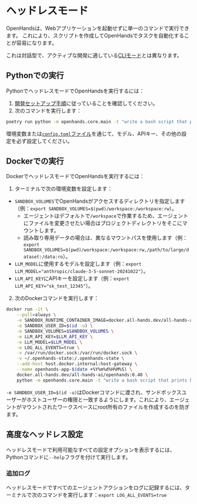 # ヘッドレスモード

OpenHandsは、Webアプリケーションを起動せずに単一のコマンドで実行できます。
これにより、スクリプトを作成してOpenHandsでタスクを自動化することが容易になります。

これは対話型で、アクティブな開発に適している[CLIモード](cli-mode)とは異なります。

## Pythonでの実行

PythonでヘッドレスモードでOpenHandsを実行するには：
1. [開発セットアップ手順](https://github.com/All-Hands-AI/OpenHands/blob/main/Development.md)に従っていることを確認してください。
2. 次のコマンドを実行します：
```bash
poetry run python -m openhands.core.main -t "write a bash script that prints hi"
```

環境変数または[`config.toml`ファイル](https://github.com/All-Hands-AI/OpenHands/blob/main/config.template.toml)を通じて、モデル、APIキー、その他の設定を必ず設定してください。

## Dockerでの実行

DockerでヘッドレスモードでOpenHandsを実行するには：

1. ターミナルで次の環境変数を設定します：

- `SANDBOX_VOLUMES`でOpenHandsがアクセスするディレクトリを指定します（例：`export SANDBOX_VOLUMES=$(pwd)/workspace:/workspace:rw`）。
  - エージェントはデフォルトで`/workspace`で作業するため、エージェントにファイルを変更させたい場合はプロジェクトディレクトリをそこにマウントします。
  - 読み取り専用データの場合は、異なるマウントパスを使用します（例：`export SANDBOX_VOLUMES=$(pwd)/workspace:/workspace:rw,/path/to/large/dataset:/data:ro`）。
- `LLM_MODEL`に使用するモデルを設定します（例：`export LLM_MODEL="anthropic/claude-3-5-sonnet-20241022"`）。
- `LLM_API_KEY`にAPIキーを設定します（例：`export LLM_API_KEY="sk_test_12345"`）。

2. 次のDockerコマンドを実行します：

```bash
docker run -it \
    --pull=always \
    -e SANDBOX_RUNTIME_CONTAINER_IMAGE=docker.all-hands.dev/all-hands-ai/runtime:0.40-nikolaik \
    -e SANDBOX_USER_ID=$(id -u) \
    -e SANDBOX_VOLUMES=$SANDBOX_VOLUMES \
    -e LLM_API_KEY=$LLM_API_KEY \
    -e LLM_MODEL=$LLM_MODEL \
    -e LOG_ALL_EVENTS=true \
    -v /var/run/docker.sock:/var/run/docker.sock \
    -v ~/.openhands-state:/.openhands-state \
    --add-host host.docker.internal:host-gateway \
    --name openhands-app-$(date +%Y%m%d%H%M%S) \
    docker.all-hands.dev/all-hands-ai/openhands:0.40 \
    python -m openhands.core.main -t "write a bash script that prints hi"
```

`-e SANDBOX_USER_ID=$(id -u)`はDockerコマンドに渡され、サンドボックスユーザーがホストユーザーの権限と一致するようにします。これにより、エージェントがマウントされたワークスペースにroot所有のファイルを作成するのを防ぎます。

## 高度なヘッドレス設定

ヘッドレスモードで利用可能なすべての設定オプションを表示するには、Pythonコマンドに`--help`フラグを付けて実行します。

### 追加ログ

ヘッドレスモードですべてのエージェントアクションをログに記録するには、ターミナルで次のコマンドを実行します：`export LOG_ALL_EVENTS=true`
